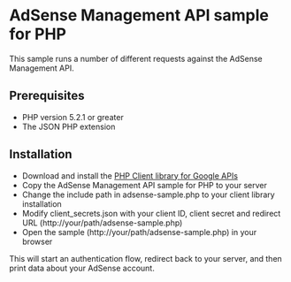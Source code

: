 # AdSense Management API sample for PHP

This sample runs a number of different requests against the AdSense Management
API.

## Prerequisites

* PHP version 5.2.1 or greater
* The JSON PHP extension


## Installation

* Download and install the [PHP Client library for Google APIs](
    https://developers.google.com/api-client-library/php/start/installation)
* Copy the AdSense Management API sample for PHP to your server
* Change the include path in adsense-sample.php to your client
  library installation
* Modify client_secrets.json with your client ID, client secret and redirect URL
  (http://your/path/adsense-sample.php)
* Open the sample (http://your/path/adsense-sample.php) in your browser

This will start an authentication flow, redirect back to your server, and then
print data about your AdSense account.
